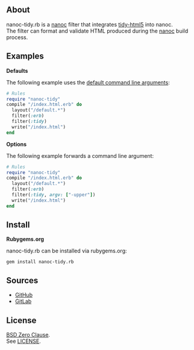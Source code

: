 ## About

nanoc-tidy.rb is a
[nanoc](https://nanoc.app)
filter that integrates
[tidy-html5](https://github.com/htacg/tidy-html5)
into nanoc. <br>
The filter can format and validate HTML produced
during the
[nanoc](https://nanoc.app)
build process.

## Examples

__Defaults__

The following example uses the
[default command line arguments](https://0x1eef.github.io/x/nanoc-tidy.rb/Nanoc/Tidy/Filter#default_argv-class_method):

``` ruby
# Rules
require "nanoc-tidy"
compile "/index.html.erb" do
  layout("/default.*")
  filter(:erb)
  filter(:tidy)
  write("/index.html")
end
```

__Options__

The following example forwards a command line argument:

```ruby
# Rules
require "nanoc-tidy"
compile "/index.html.erb" do
  layout("/default.*")
  filter(:erb)
  filter(:tidy, argv: ["-upper"])
  write("/index.html")
end
```

## <a id='install'>Install</a>

**Rubygems.org**

nanoc-tidy.rb can be installed via rubygems.org:

    gem install nanoc-tidy.rb

## Sources

* [GitHub](https://github.com/0x1eef/nanoc-tidy.rb#readme)
* [GitLab](https://gitlab.com/0x1eef/nanoc-tidy.rb#about)

## License

[BSD Zero Clause](https://choosealicense.com/licenses/0bsd/).
<br>
See [LICENSE](./LICENSE).
